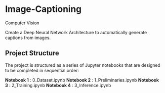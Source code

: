 # Image-Captioning
Computer Vision

Create a Deep Neural Network Architecture to automatically generate captions from images.

## Project Structure
The project is structured as a series of Jupyter notebooks that are designed to be completed in sequential order:

__Notebook 1__ : 0_Dataset.ipynb
__Notebook 2__ : 1_Preliminaries.ipynb
__Notebook 3__ : 2_Training.ipynb
__Notebook 4__ : 3_Inference.ipynb
